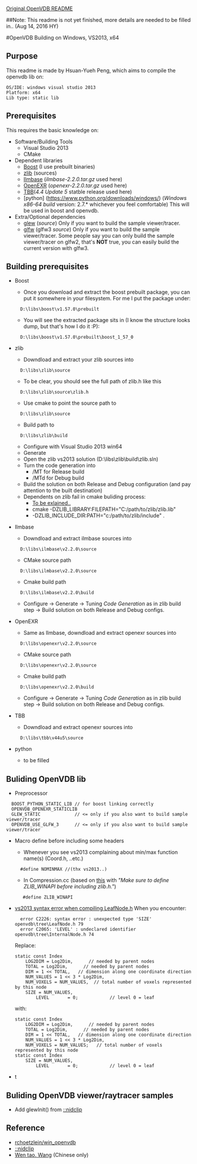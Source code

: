 [Original OpenVDB README](https://github.com/hsuanyuehpeng/openvdb/blob/master/README_OpenVDB.md)

##Note: This readme is not yet finished, more details are needed to be filled in.. (Aug 14, 2016 HY)

#OpenVDB Building on Windows, VS2013, x64

## Purpose
This readme is made by Hsuan-Yueh Peng, which aims to compile the openvdb lib on:
    
    OS/IDE: windows visual studio 2013
    Platform: x64
    Lib type: static lib

## Prerequisites
This requires the basic knowledge on:
  - Software/Building Tools
    - Visual Studio 2013
    - CMake
  - Dependent libraries
    - [Boost](https://sourceforge.net/projects/boost/files/boost-binaries/) (I use prebuilt binaries)
    - [zlib](http://www.winimage.com/zLibDll/index.html) (sources)
    - [Ilmbase](http://www.openexr.com/downloads.html) (*ilmbase-2.2.0.tar.gz* used here)    
    - [OpenEXR](http://www.openexr.com/downloads.html) (*openexr-2.2.0.tar.gz* used here)
    - [TBB](https://www.threadingbuildingblocks.org/download#stable-releases)(*4.4 Update 5* statble release used here)
    - [python] (https://www.python.org/downloads/windows/) (*Windows x86-64 build* version: 2.7.* whichever you feel comfortable) This will be used in boost and openvdb.
  - Extra/Optional dependencies
    - [glew](http://glew.sourceforge.net/) (*source*) Only if you want to build the sample viewer/tracer.
    - [glfw](http://www.glfw.org/) (glfw3 *source*) Only if you want to build the sample viewer/tracer. Some people say you can only build the sample viewer/tracer on glfw2, that's __NOT__ true, you can easily build the current version with glfw3.

## Building prerequisites
  - Boost
    - Once you download and extract the boost prebuilt package, you can put it somewhere in your filesystem. For me I put the package under:
    ```
      D:\libs\boost\v1.57.0\prebuilt
    ```
    - You will see the extracted package sits in (I know the structure looks dump, but that's how I do it :P):
    ```
      D:\libs\boost\v1.57.0\prebuilt\boost_1_57_0
    ```
  - zlib
    - Downdload and extract your zlib sources into
    ```
      D:\libs\zlib\source
    ```
    - To be clear, you should see the full path of zlib.h like this
    ```
      D:\libs\zlib\source\zlib.h
    ```
    - Use cmake to point the source path to
    ```
      D:\libs\zlib\source
    ```
    - Build path to
    ```
      D:\libs\zlib\build
    ```
    - Configure with Visual Studio 2013 win64
    - Generate
    - Open the zlib vs2013 solution (D:\libs\zlib\build\zlib.sln)
    - Turn the code generation into
      - /MT for Release build
      - /MTd for Debug build
    - Build the solution on both Release and Debug configuration (and pay attention to the built destination)
    - Dependents on zlib fail in cmake buliding process:
      - [To be exlained..](http://stackoverflow.com/questions/24808150/how-to-point-cmake-to-zlib-include-path)
      - cmake -DZLIB_LIBRARY:FILEPATH="C:/path/to/zlib/zlib.lib"
      - -DZLIB_INCLUDE_DIR:PATH="c:/path/to/zlib/include" .

    
  - Ilmbase
    - Downdload and extract ilmbase sources into
    ```
      D:\libs\ilmbase\v2.2.0\source
    ```
    - CMake source path
    ```
      D:\libs\ilmbase\v2.2.0\source
    ```
    - Cmake build path
    ```
      D:\libs\ilmbase\v2.2.0\build
    ```
    - Configure -> Generate -> Tuning *Code Generation* as in zlib build step -> Build solution on both Release and Debug configs.
    
  - OpenEXR
    - Same as Ilmbase, downdload and extract openexr sources into
    ```
      D:\libs\openexr\v2.2.0\source
    ```
    - CMake source path
    ```
      D:\libs\openexr\v2.2.0\source
    ```
    - Cmake build path
    ```
      D:\libs\openexr\v2.2.0\build
    ```
    - Configure -> Generate -> Tuning *Code Generation* as in zlib build step -> Build solution on both Release and Debug configs.
    
  - TBB
    - Downdload and extract openexr sources into
    ```
      D:\libs\tbb\v44u5\source
    ```
  - python
    - to be filled
  
## Buliding OpenVDB lib
  - Preprocessor
  ```
    BOOST_PYTHON_STATIC_LIB // for boost linking correctly
    OPENVDB_OPENEXR_STATICLIB
    GLEW_STATIC             // <= only if you also want to build sample viewer/tracer
    OPENVDB_USE_GLFW_3		// <= only if you also want to build sample viewer/tracer
  ``` 
  - Macro define before including some headers
    - Whenever you see vs2013 complaining about min/max function name(s) (Coord.h, ..etc.)
    ```
      #define NOMINMAX //(thx vs2013..)
    ```
    - In Compression.cc (based on [this](http://www.winimage.com/zLibDll/index.html) with *"Make sure to define ZLIB_WINAPI before including zlib.h."*)
    ```
       #define ZLIB_WINAPI
    ```
  
  - [vs2013 syntax error when compiling LeafNode.h](http://www.openvdb.org/forum/?place=msg%2Fopenvdb-forum%2FVHJelGwmo8I%2FoExDaKvCbMsJ)
    When you encounter:
    ```
      error C2226: syntax error : unexpected type 'SIZE'	openvdb\tree\LeafNode.h 79
      error C2065: 'LEVEL' : undeclared identifier	openvdb\tree\InternalNode.h	74
    ```
    
    Replace:
    ```
    static const Index
		LOG2DIM = Log2Dim,      // needed by parent nodes
		TOTAL = Log2Dim,      // needed by parent nodes
		DIM = 1 << TOTAL,   // dimension along one coordinate direction
		NUM_VALUES = 1 << 3 * Log2Dim,
		NUM_VOXELS = NUM_VALUES,  // total number of voxels represented by this node
		SIZE = NUM_VALUES,
        	LEVEL       = 0;            // level 0 = leaf
    ```
    with:
    ```
    static const Index
		LOG2DIM = Log2Dim,      // needed by parent nodes
		TOTAL = Log2Dim,      // needed by parent nodes
		DIM = 1 << TOTAL,   // dimension along one coordinate direction
		NUM_VALUES = 1 << 3 * Log2Dim,
		NUM_VOXELS = NUM_VALUES;   // total number of voxels represented by this node
	static const Index
		SIZE = NUM_VALUES,
        	LEVEL       = 0;            // level 0 = leaf
    ```
  - t

## Buliding OpenVDB viewer/raytracer samples
  - Add glewInit() from [::nidclip](https://nidclip.wordpress.com/2014/02/25/compiling-openvdb-the-openvdb-viewer-on-windows-7/)
## Reference
 - [rchoetzlein/win_openvdb](https://github.com/rchoetzlein/win_openvdb)
 - [::nidclip](https://nidclip.wordpress.com/2014/02/25/compiling-openvdb-the-openvdb-viewer-on-windows-7/)
 - [Wen tao. Wang](http://www.cnblogs.com/warpengine/p/3462359.html) (Chinese only)
